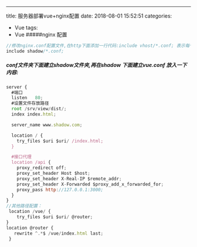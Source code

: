 ---
title: 服务器部署vue+nginx配置
date: 2018-08-01 15:52:51
categories:
- Vue
tags:
- Vue
#####nginx 配置
```JavaScript
//修改nginx.conf配置文件,在http下面添加一行代码:include vhost/*.conf; 表示每个项目单独配置,方便管理.
include shadow/*.conf;
```
##### conf文件夹下面建立shadow文件夹,再在shadow 下面建立vue.conf 放入一下内容:
```JavaScript
server {
  #端口
  listen   80;
  #设置文件存放路径
  root /srv/view/dist/;
  index index.html;

  server_name www.shadow.com;

  location / {
    try_files $uri $uri/ /index.html;
  }

  #接口代理
  location /api {
    proxy_redirect off;
    proxy_set_header Host $host;
    proxy_set_header X-Real-IP $remote_addr;
    proxy_set_header X-Forwarded $proxy_add_x_forwarded_for;
    proxy_pass http://127.0.0.1:3000;
  }
}
//其他路径配置：
 location /vue/ {
    try_files $uri $uri/ @router;
}
location @router {
   rewrite ^.*$ /vue/index.html last;
 }

```